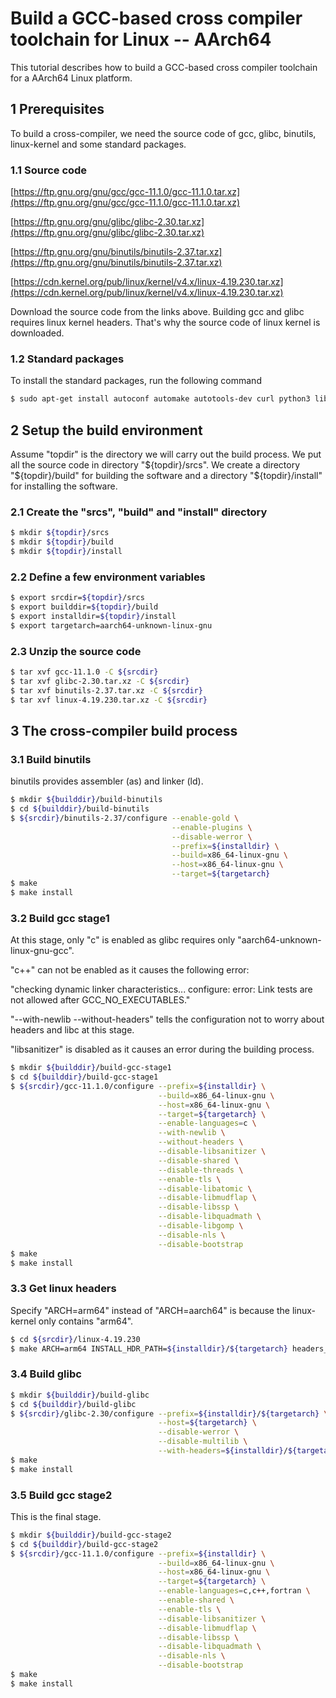 # Build a GCC-based cross compiler toolchain for Linux -- AArch64

This tutorial describes how to build a GCC-based cross compiler toolchain
for a AArch64 Linux platform.

## 1 Prerequisites

To build a cross-compiler,
we need the source code of gcc, glibc, binutils, linux-kernel
and some standard packages.

### 1.1 Source code

[https://ftp.gnu.org/gnu/gcc/gcc-11.1.0/gcc-11.1.0.tar.xz](https://ftp.gnu.org/gnu/gcc/gcc-11.1.0/gcc-11.1.0.tar.xz)

[https://ftp.gnu.org/gnu/glibc/glibc-2.30.tar.xz](https://ftp.gnu.org/gnu/glibc/glibc-2.30.tar.xz)

[https://ftp.gnu.org/gnu/binutils/binutils-2.37.tar.xz](https://ftp.gnu.org/gnu/binutils/binutils-2.37.tar.xz)

[https://cdn.kernel.org/pub/linux/kernel/v4.x/linux-4.19.230.tar.xz](https://cdn.kernel.org/pub/linux/kernel/v4.x/linux-4.19.230.tar.xz)

Download the source code from the links above.
Building gcc and glibc requires linux kernel headers.
That's why the source code of linux kernel is downloaded.

### 1.2 Standard packages

To install the standard packages, run the following command

```bash
$ sudo apt-get install autoconf automake autotools-dev curl python3 libmpc-dev libmpfr-dev libgmp-dev gawk build-essential bison flex texinfo gperf libtool patchutils bc zlib1g-dev libexpat-dev
```

## 2 Setup the build environment

Assume "topdir" is the directory we will carry out the build process.
We put all the source code in directory "${topdir}/srcs".
We create a directory "${topdir}/build" for building the software
and a directory "${topdir}/install" for installing the software.

### 2.1 Create the "srcs", "build" and "install" directory

```bash
$ mkdir ${topdir}/srcs
$ mkdir ${topdir}/build
$ mkdir ${topdir}/install
```

### 2.2 Define a few environment variables

```bash
$ export srcdir=${topdir}/srcs
$ export builddir=${topdir}/build
$ export installdir=${topdir}/install
$ export targetarch=aarch64-unknown-linux-gnu
```

### 2.3 Unzip the source code

```bash
$ tar xvf gcc-11.1.0 -C ${srcdir}
$ tar xvf glibc-2.30.tar.xz -C ${srcdir}
$ tar xvf binutils-2.37.tar.xz -C ${srcdir}
$ tar xvf linux-4.19.230.tar.xz -C ${srcdir}
```

## 3 The cross-compiler build process

### 3.1 Build binutils

binutils provides assembler (as) and linker (ld).

```bash
$ mkdir ${builddir}/build-binutils
$ cd ${builddir}/build-binutils
$ ${srcdir}/binutils-2.37/configure --enable-gold \
                                    --enable-plugins \
                                    --disable-werror \
                                    --prefix=${installdir} \
                                    --build=x86_64-linux-gnu \
                                    --host=x86_64-linux-gnu \
                                    --target=${targetarch}
$ make
$ make install
```

### 3.2 Build gcc stage1

At this stage,
only "c" is enabled as glibc requires only "aarch64-unknown-linux-gnu-gcc".

"c++" can not be enabled as it causes the following error:

"checking dynamic linker characteristics... configure: error: Link tests are not allowed after GCC_NO_EXECUTABLES."

"--with-newlib --without-headers" tells the configuration not to worry about headers and libc at this stage.

"libsanitizer" is disabled as it causes an error during the building process.

```bash
$ mkdir ${builddir}/build-gcc-stage1
$ cd ${builddir}/build-gcc-stage1
$ ${srcdir}/gcc-11.1.0/configure --prefix=${installdir} \
                                 --build=x86_64-linux-gnu \
                                 --host=x86_64-linux-gnu \
                                 --target=${targetarch} \
                                 --enable-languages=c \
                                 --with-newlib \
                                 --without-headers \
                                 --disable-libsanitizer \
                                 --disable-shared \
                                 --disable-threads \
                                 --enable-tls \
                                 --disable-libatomic \
                                 --disable-libmudflap \
                                 --disable-libssp \
                                 --disable-libquadmath \
                                 --disable-libgomp \
                                 --disable-nls \
                                 --disable-bootstrap
$ make
$ make install
```

### 3.3 Get linux headers

Specify "ARCH=arm64" instead of "ARCH=aarch64" is because
the linux-kernel only contains "arm64".

```bash
$ cd ${srcdir}/linux-4.19.230
$ make ARCH=arm64 INSTALL_HDR_PATH=${installdir}/${targetarch} headers_install
```

### 3.4 Build glibc

```bash
$ mkdir ${builddir}/build-glibc
$ cd ${builddir}/build-glibc
$ ${srcdir}/glibc-2.30/configure --prefix=${installdir}/${targetarch} \
                                 --host=${targetarch} \
                                 --disable-werror \
                                 --disable-multilib \
                                 --with-headers=${installdir}/${targetarch}/include
$ make
$ make install
```

### 3.5 Build gcc stage2

This is the final stage.

```bash
$ mkdir ${builddir}/build-gcc-stage2
$ cd ${builddir}/build-gcc-stage2
$ ${srcdir}/gcc-11.1.0/configure --prefix=${installdir} \
                                 --build=x86_64-linux-gnu \
                                 --host=x86_64-linux-gnu \
                                 --target=${targetarch} \
                                 --enable-languages=c,c++,fortran \
                                 --enable-shared \
                                 --enable-tls \
                                 --disable-libsanitizer \
                                 --disable-libmudflap \
                                 --disable-libssp \
                                 --disable-libquadmath \
                                 --disable-nls \
                                 --disable-bootstrap
$ make
$ make install
```
